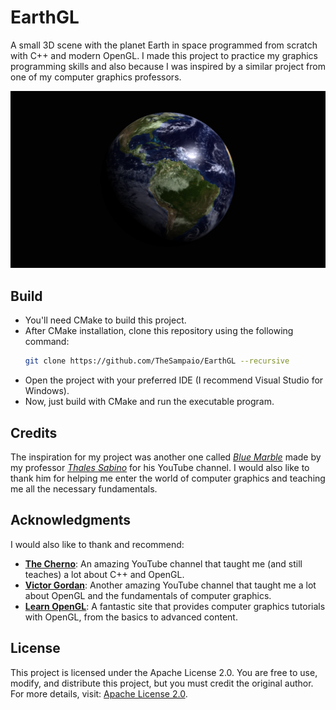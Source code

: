 # EarthGL

A small 3D scene with the planet Earth in space programmed from scratch with C++ and modern OpenGL. I made this project to practice my graphics programming skills and also because I was inspired by a similar project from one of my computer graphics professors.

![Showcase](resource/thumbnail/showcase-earthgl.jpg)

## Build

- You'll need CMake to build this project.
- After CMake installation, clone this repository using the following command:
  ```sh
  git clone https://github.com/TheSampaio/EarthGL --recursive
  ```
- Open the project with your preferred IDE (I recommend Visual Studio for Windows).
- Now, just build with CMake and run the executable program.

## Credits

The inspiration for my project was another one called [_Blue Marble_](https://www.youtube.com/watch?v=eDFXFgd_flA&ab_channel=ThalesSabino) made by my professor [_Thales Sabino_](https://www.youtube.com/channel/UCFZCPq--PwSkfVkkRsRUUqQ) for his YouTube channel. I would also like to thank him for helping me enter the world of computer graphics and teaching me all the necessary fundamentals.

## Acknowledgments

I would also like to thank and recommend:

- **[The Cherno](https://www.youtube.com/c/TheChernoProject)**: An amazing YouTube channel that taught me (and still teaches) a lot about C++ and OpenGL.
- **[Victor Gordan](https://www.youtube.com/c/VictorGordan)**: Another amazing YouTube channel that taught me a lot about OpenGL and the fundamentals of computer graphics.
- **[Learn OpenGL](https://learnopengl.com/)**: A fantastic site that provides computer graphics tutorials with OpenGL, from the basics to advanced content.

## License

This project is licensed under the Apache License 2.0. You are free to use, modify, and distribute this project, but you must credit the original author. For more details, visit: [Apache License 2.0](http://www.apache.org/licenses/LICENSE-2.0).


